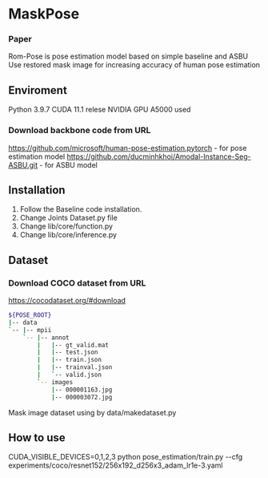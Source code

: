 # MaskPose

### Paper
Rom-Pose is pose estimation model based on simple baseline and ASBU
Use restored mask image for increasing accuracy of human pose estimation

Enviroment
---
Python 3.9.7
CUDA 11.1 relese
NVIDIA GPU A5000 used

### Download backbone code from URL
https://github.com/microsoft/human-pose-estimation.pytorch - for pose estimation model
https://github.com/ducminhkhoi/Amodal-Instance-Seg-ASBU.git - for ASBU model

Installation 
---
1. Follow the Baseline code installation.
2. Change Joints Dataset.py file
3. Change lib/core/function.py
4. Change lib/core/inference.py

Dataset
---
### Download COCO dataset from URL
https://cocodataset.org/#download

```bash
${POSE_ROOT}
|-- data
`-- |-- mpii
    `-- |-- annot
        |   |-- gt_valid.mat
        |   |-- test.json
        |   |-- train.json
        |   |-- trainval.json
        |   `-- valid.json
        `-- images
            |-- 000001163.jpg
            |-- 000003072.jpg
```

Mask image dataset using by data/makedataset.py

How to use
---
CUDA_VISIBLE_DEVICES=0,1,2,3 python pose_estimation/train.py --cfg experiments/coco/resnet152/256x192_d256x3_adam_lr1e-3.yaml
